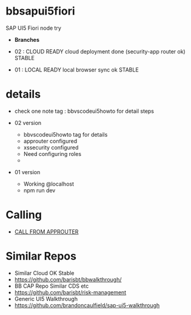 # bbsapui5fiori
SAP UI5 Fiori node try

* **Branches**

* 02 : CLOUD READY cloud deployment done (security-app router ok) STABLE
* 01 : LOCAL READY local browser sync ok STABLE




# details
* check one note tag : bbvscodeui5howto for detail steps

* 02 version
  * bbvscodeui5howto tag for details
  * approuter configured
  * xssecurity configured
  * Need configuring roles
  * 

* 01 version
  * Working @localhost
  * npm run dev 


# Calling
* [CALL FROM APPROUTER](https://b29f0b6dtrial-dev-bbsapui5fiori-approuter.cfapps.us10.hana.ondemand.com)

# Similar Repos
* Similar Cloud OK Stable
 *  https://github.com/barisbt/bbwalkthrough/
* BB CAP Repo Similar CDS etc
 * https://github.com/barisbt/risk-management
* Generic UI5 Walkthrough
* https://github.com/brandoncaulfield/sap-ui5-walkthrough


